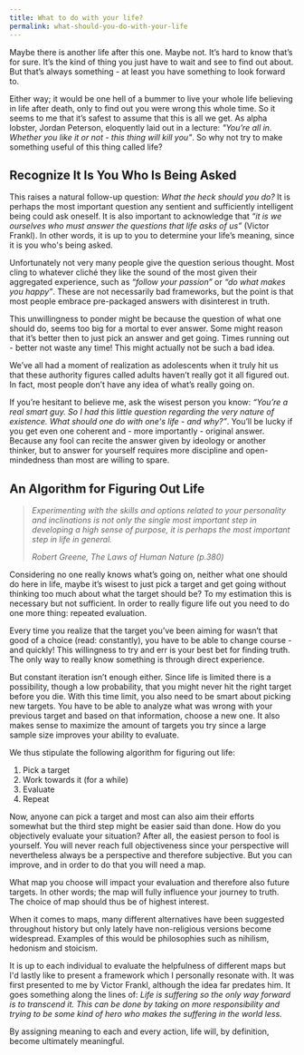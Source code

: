 ```yaml
---
title: What to do with your life?
permalink: what-should-you-do-with-your-life
---
```


Maybe there is another life after this one. Maybe not. It’s hard to know that’s for sure. It’s the kind of thing you just have to wait and see to find out about. But that’s always something - at least you have something to look forward to.

Either way; it would be one hell of a bummer to live your whole life believing in life after death, only to find out you were wrong this whole time. So it seems to me that it’s safest to assume that this is all we get. As alpha lobster, Jordan Peterson, eloquently laid out in a lecture: *"You’re all in. Whether you like it or not - this thing will kill you"*. So why not try to make something useful of this thing called life?

## Recognize It Is You Who Is Being Asked

This raises a natural follow-up question: *What the heck should you do?* It is perhaps the most important question any sentient and sufficiently intelligent being could ask oneself. It is also important to acknowledge that *“it is we ourselves who must answer the questions that life asks of us”* (Victor Frankl). In other words, it is up to you to determine your life’s meaning, since it is you who's being asked.

Unfortunately not very many people give the question serious thought. Most cling to whatever cliché they like the sound of the most given their aggregated experience, such as *“follow your passion”* or *“do what makes you happy”*. These are not necessarily bad frameworks, but the point is that most people embrace pre-packaged answers with disinterest in truth.

This unwillingness to ponder might be because the question of what one should do, seems too big for a mortal to ever answer. Some might reason that it’s better then to just pick an answer and get going. Times running out - better not waste any time! This might actually not be such a bad idea.

We’ve all had a moment of realization as adolescents when it truly hit us that these authority figures called adults haven’t really got it all figured out. In fact, most people don’t have any idea of what’s really going on.

If you’re hesitant to believe me, ask the wisest person you know: *“You’re a real smart guy. So I had this little question regarding the very nature of existence. What should one do with one's life - and why?”*. You’ll be lucky if you get even one coherent and - more importantly - original answer. Because any fool can recite the answer given by ideology or another thinker, but to answer for yourself requires more discipline and open-mindedness than most are willing to spare.

## An Algorithm for Figuring Out Life

> *Experimenting with the skills and options related to your personality and inclinations is not only the single most important step in developing a high sense of purpose, it is perhaps the most important step in life in general.*
>
> <cite>Robert Greene, The Laws of Human Nature (p.380)</cite>

Considering no one really knows what’s going on, neither what one should do here in life, maybe it’s wisest to just pick a target and get going without thinking too much about what the target should be? To my estimation this is necessary but not sufficient. In order to really figure life out you need to do one more thing: repeated evaluation.

Every time you realize that the target you’ve been aiming for wasn’t that good of a choice (read: constantly), you have to be able to change course - and quickly! This willingness to try and err is your best bet for finding truth. The only way to really know something is through direct experience.

But constant iteration isn’t enough either. Since life is limited there is a possibility, though a low probability, that you might never hit the right target before you die. With this time limit, you also need to be smart about picking new targets. You have to be able to analyze what was wrong with your previous target and based on that information, choose a new one. It also makes sense to maximize the amount of targets you try since a large sample size improves your ability to evaluate.

We thus stipulate the following algorithm for figuring out life:

1. Pick a target
2. Work towards it (for a while)
3. Evaluate
4. Repeat

Now, anyone can pick a target and most can also aim their efforts somewhat but the third step might be easier said than done. How do you objectively evaluate your situation? After all, the easiest person to fool is yourself. You will never reach full objectiveness since your perspective will nevertheless always be a perspective and therefore subjective. But you can improve, and in order to do that you will need a map.

What map you choose will impact your evaluation and therefore also future targets. In other words; the map will fully influence your journey to truth. The choice of map should thus be of highest interest.

When it comes to maps, many different alternatives have been suggested throughout history but only lately have non-religious versions become widespread. Examples of this would be philosophies such as nihilism, hedonism and stoicism.

It is up to each individual to evaluate the helpfulness of different maps but I'd lastly like to present a framework which I personally resonate with. It was first presented to me by Victor Frankl, although the idea far predates him. It goes something along the lines of: *Life is suffering so the only way forward is to transcend it. This can be done by taking on more responsibility and trying to be some kind of hero who makes the suffering in the world less.*

By assigning meaning to each and every action, life will, by definition, become ultimately meaningful.
